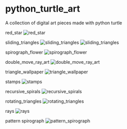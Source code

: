# python_turtle_art
A collection of digital art pieces made with python turtle


red_star
![red_star](https://github.com/eebmagic/python_turtle_art/blob/master/red_star/redStar.png "red_star")

sliding_triangles
![sliding_triangles](https://github.com/eebmagic/python_turtle_art/blob/master/sliding_triangles/slidingTriangles.png "sliding_triangles")
![sliding_triangles](https://github.com/eebmagic/python_turtle_art/blob/master/sliding_triangles/widerAngles.png "sliding_triangles")

spirograph_flower
![spirograph_flower](https://github.com/eebmagic/python_turtle_art/blob/master/spirograph_flower/flower.png "spirograph_flower")

double_move_ray_art
![double_move_ray_art](https://github.com/eebmagic/python_turtle_art/blob/master/double_move_ray_art/doubleMoveRayArt.png "double_move_ray_art")

triangle_wallpaper
![triangle_wallpaper](https://github.com/eebmagic/python_turtle_art/blob/master/triangle_wallpaper/filled.png "triangle_wallpaper")

stamps
![stamps](https://github.com/eebmagic/python_turtle_art/blob/master/stamps/stamps.gif "stamps") 

recursive_spirals
![recursive_spirals](https://github.com/eebmagic/python_turtle_art/blob/master/recursive_spirals/recursiveSpirals.png "recursive_spirals")

rotating_triangles
![rotating_triangles](https://github.com/eebmagic/python_turtle_art/blob/master/rotating_triangles/rotatingTriangles.png "rotating_triangles")

rays
![rays](https://github.com/eebmagic/python_turtle_art/blob/master/rays/rays.png "rays")

pattern spirograph
![pattern_spirograph](https://github.com/eebmagic/pattern_spirograph/patternSpirograph.png)
